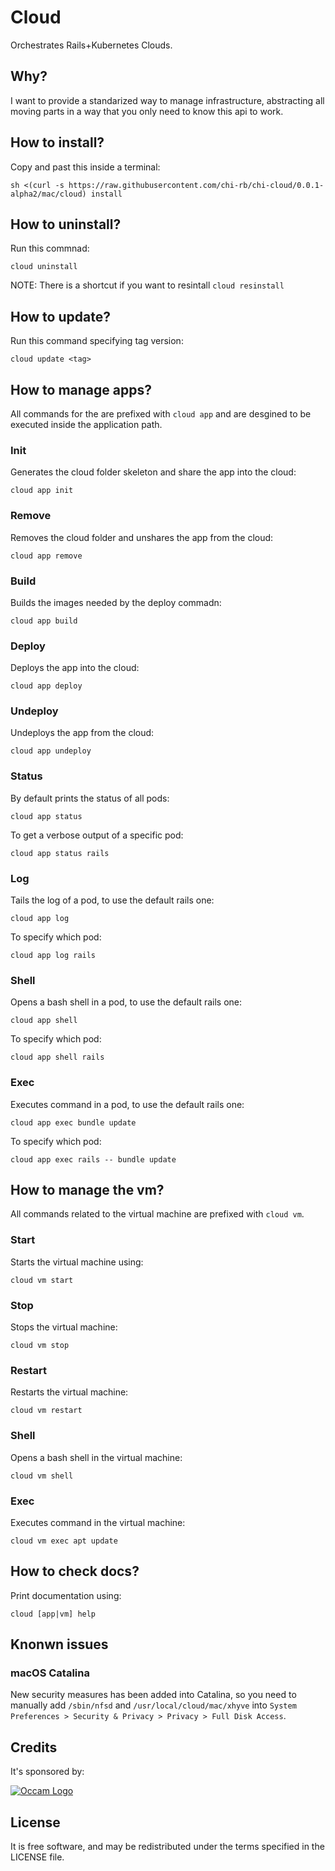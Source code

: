 # Cloud

Orchestrates Rails+Kubernetes Clouds.

## Why?

I want to provide a standarized way to manage infrastructure, abstracting all moving parts in a way that you only need to know this api to work.

## How to install?

Copy and past this inside a terminal:
```
sh <(curl -s https://raw.githubusercontent.com/chi-rb/chi-cloud/0.0.1-alpha2/mac/cloud) install
```

## How to uninstall? 

Run this commnad:
```
cloud uninstall
```

NOTE: There is a shortcut if you want to resintall `cloud resinstall`

## How to update?

Run this command specifying tag version:
```
cloud update <tag>
```

## How to manage apps?

All commands for the are prefixed with `cloud app` and are desgined to be executed inside the application path.

### Init

Generates the cloud folder skeleton and share the app into the cloud:
```
cloud app init
```

### Remove

Removes the cloud folder and unshares the app from the cloud:
```
cloud app remove
```

### Build

Builds the images needed by the deploy commadn:
```
cloud app build
```

### Deploy

Deploys the app into the cloud:
```
cloud app deploy
```

### Undeploy

Undeploys the app from the cloud:
```
cloud app undeploy
```

### Status

By default prints the status of all pods:
```
cloud app status
```

To get a verbose output of a specific pod:
```
cloud app status rails
```

### Log

Tails the log of a pod, to use the default rails one:
```
cloud app log
```

To specify which pod:
```
cloud app log rails
```

### Shell

Opens a bash shell in a pod, to use the default rails one:
```
cloud app shell
```

To specify which pod:
```
cloud app shell rails
```

### Exec

Executes command in a pod, to use the default rails one:
```
cloud app exec bundle update
```

To specify which pod:
```
cloud app exec rails -- bundle update
```

## How to manage the vm?

All commands related to the virtual machine are prefixed with `cloud vm`.

### Start

Starts the virtual machine using:
```
cloud vm start
```

### Stop

Stops the virtual machine:
```
cloud vm stop
```

### Restart

Restarts the virtual machine:
```
cloud vm restart
```

### Shell

Opens a bash shell in the virtual machine:
```
cloud vm shell
```

### Exec

Executes command in the virtual machine:
```
cloud vm exec apt update
```

## How to check docs?

Print documentation using:
```
cloud [app|vm] help
```

## Knonwn issues

### macOS Catalina

New security measures has been added into Catalina, so you need to manually add `/sbin/nfsd` and `/usr/local/cloud/mac/xhyve` into `System Preferences > Security & Privacy > Privacy > Full Disk Access`.

## Credits

It's sponsored by:

[![Occam Logo](https://www.occam.global/wp-content/uploads/2018/01/Occam_V1_170px.png)](https://www.occam.global)

## License

It is free software, and may be redistributed under the terms specified in the LICENSE file.
